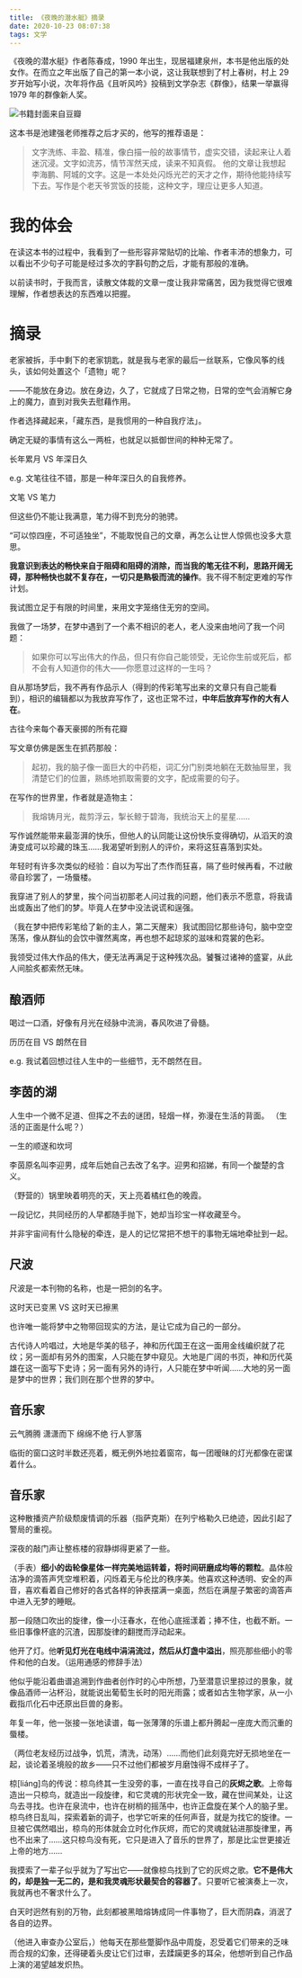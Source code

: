 ```yaml
---
title: 《夜晚的潜水艇》摘录         
date: 2020-10-23 08:07:38    
tags: 文学          
---
```


《夜晚的潜水艇》作者陈春成，1990 年出生，现居福建泉州，本书是他出版的处女作。在而立之年出版了自己的第一本小说，这让我联想到了村上春树，村上 29 岁开始写小说，次年将作品《且听风吟》投稿到文学杂志《群像》，结果一举赢得 1979 年的群像新人奖。

![书籍封面来自豆瓣](http://cdn.penghh.fun/mweb/s33718940.jpg)

这本书是池建强老师推荐之后才买的，他写的推荐语是：

> 文字洗练、丰盈、精准，像白描一般的故事情节，虚实交错，读起来让人着迷沉浸。文字如流苏，情节浑然天成，读来不知真假。
> 他的文章让我想起李海鹏、阿城的文字。这是一本处处闪烁光芒的天才之作，期待他能持续写下去。写作是个老天爷赏饭的技能，这种文字，理应让更多人知道。

# 我的体会

在读这本书的过程中，我看到了一些形容非常贴切的比喻、作者丰沛的想象力，可以看出不少句子可能是经过多次的字斟句酌之后，才能有那般的准确。

以前读书时，于我而言，读散文体裁的文章一度让我非常痛苦，因为我觉得它很难理解，作者想表达的东西难以把握。


# 摘录

老家被拆，手中剩下的老家钥匙，就是我与老家的最后一丝联系，它像风筝的线头，该如何处置这个「遗物」呢？

——不能放在身边。放在身边，久了，它就成了日常之物，日常的空气会消解它身上的魔力，直到对我失去慰藉作用。

作者选择藏起来，「藏东西，是我惯用的一种自我疗法」。

确定无疑的事情有这么一两桩，也就足以抵御世间的种种无常了。


长年累月 VS 年深日久

e.g. 文笔往往不错，那是一种年深日久的自我修养。

文笔 VS 笔力

但这些仍不能让我满意，笔力得不到充分的驰骋。

“可以惊四座，不可适独坐”，不能取悦自己的文章，再怎么让世人惊佩也没多大意思。

**我意识到表达的畅快来自于阻碍和阻碍的消除，而当我的笔无往不利，思路开阔无碍，那种畅快也就不复存在，一切只是熟极而流的操作**。我不得不制定更难的写作计划。

我试图立足于有限的时间里，来用文字笼络住无穷的空间。

我做了一场梦，在梦中遇到了一个素不相识的老人，老人没来由地问了我一个问题：

> 如果你可以写出伟大的作品，但只有你自己能领受，无论你生前或死后，都不会有人知道你的伟大——你愿意过这样的一生吗？

自从那场梦后，我不再有作品示人（得到的传彩笔写出来的文章只有自己能看到），相识的编辑都以为我放弃写作了，这也正常不过，**中年后放弃写作的大有人在**。

古往今来每个春天豪掷的所有花瓣

写文章仿佛是医生在抓药那般：

> 起初，我的脑子像一面巨大的中药柜，词汇分门别类地躺在无数抽屉里，我清楚它们的位置，熟练地抓取需要的文字，配成需要的句子。

在写作的世界里，作者就是造物主：

> 我熔铸月光，裁剪浮云，掣长鲸于碧海，我统治天上的星星……

写作诚然能带来最澎湃的快乐，但他人的认同能让这份快乐变得确切，从滔天的浪涛变成可以珍藏的珠玉……我渴望听到别人的评价，来将这狂喜落到实处。

年轻时有许多次类似的经验：自以为写出了杰作而狂喜，隔了些时候再看，不过敝帚自珍罢了，一场蜃楼。

我穿进了别人的梦里，挨个问当初那老人问过我的问题，他们表示不愿意，将我请出或轰出了他们的梦。毕竟人在梦中没法说谎和逞强。

（我在梦中把传彩笔给了新的主人，第二天醒来）我试图回忆那些诗句，脑中空空荡荡，像从群仙的会饮中骤然离席，再也想不起琼浆的滋味和霓裳的色彩。

我领受过伟大作品的伟大，便无法再满足于这种残次品。饕餮过诸神的盛宴，从此人间脍炙都索然无味。

## 酿酒师

喝过一口酒，好像有月光在经脉中流淌，春风吹进了骨髓。

历历在目 VS 朗然在目

e.g. 我试着回想过往人生中的一些细节，无不朗然在目。

## 李茵的湖

人生中一个微不足道、但挥之不去的谜团，轻烟一样，弥漫在生活的背面。
（生活的正面是什么呢？）

一生的顺遂和坎坷

李茵原名叫李迎男，成年后她自己去改了名字。迎男和招娣，有同一个酸楚的含义。

（野营的）锅里映着明亮的天，天上亮着橘红色的晚霞。

一段记忆，共同经历的人早都随手抛下，她却当珍宝一样收藏至今。

并非宇宙间有什么隐秘的牵连，是人的记忆常把不想干的事物无端地牵扯到一起。

## 尺波

尺波是一本刊物的名称，也是一把剑的名字。

 这时天已变黑 VS 这时天已擦黑

也许唯一能将梦中之物带回现实的方法，是让它成为自己的一部分。

古代诗人吟唱过，大地是华美的毯子，神和历代国王在这一面用金线编织就了花纹；另一面却有另外的图案，人只能在梦中窥见。大地是广阔的书页，神和历代英雄在这一面写下史诗；另一面有另外的诗行，人只能在梦中听闻……大地的另一面是梦中的世界；我们则在那个世界的梦中。

## 音乐家

云气腾腾
潇潇而下
绵绵不绝
行人寥落

临街的窗口这时半数还亮着，概无例外地拉着窗帘，每一团暧昧的灯光都像在密谋着什么。

## 音乐家

这种散播资产阶级颓废情调的乐器（指萨克斯）在列宁格勒久已绝迹，因此引起了警局的重视。

深夜的敲门声让整栋楼的寂静绑得更紧了一些。

（手表）**细小的齿轮像星体一样完美地运转着，将时间研磨成均等的颗粒**。晶体般洁净的滴答声凭空堆积着，闪烁着无与伦比的秩序美。他喜欢这种透明、安全的声音，喜欢看着自己修好的各式各样的钟表摆满一桌面，然后在满屋子繁密的滴答声中进入无梦的睡眠。

那一段随口吹出的旋律，像一小汪春水，在他心底摇漾着；捧不住，也截不断。一些旧事像杯底的沉渣，因那旋律的翻搅而浮动起来。

他开了灯。他**听见灯光在电线中涓涓流过，然后从灯盏中溢出**，照亮那些细小的零件和他的白发。（运用通感的修辞手法）

他似乎能沿着曲谱追溯到作曲者创作时的心中所想，乃至潜意识里掠过的景象，就像品酒师一沾杯沿，就能说出葡萄生长时的阳光雨露；或者如古生物学家，从一小截指爪化石中还原出巨兽的身影。

年复一年，他一张接一张地读谱，每一张薄薄的乐谱上都升腾起一座庞大而沉重的蜃楼。

（两位老友经历过战争，饥荒，清洗，动荡）……而他们此刻竟完好无损地坐在一起，谈论着圣境般的故乡——只不过他们都被岁月磨蚀得不成样子了。

椋[liáng]鸟的传说：椋鸟终其一生没旁的事，一直在找寻自己的**灰烬之歌**。上帝每造出一只椋鸟，就造出一段旋律，和它灵魂的形状完全一致，藏在世间某处，让这鸟去寻找。也许在泉流中，也许在树梢的摇荡中，也许正盘旋在某个人的脑子里。椋鸟终日乱叫，探索着新的调子，也学它听来的任何声音，就是为找它的旋律。一旦被它偶然唱出，椋鸟的形体就会立时化作灰烬，而它的灵魂就钻进那旋律里，再也不出来了……这只椋鸟没有死，它只是进入了音乐的世界了，那是比尘世更接近上帝的地方……

我摸索了一辈子似乎就为了写出它——就像椋鸟找到了它的灰烬之歌。**它不是伟大的，却是独一无二的，是和我灵魂形状最契合的容器了**。只要听它被演奏上一次，我就再也不奢求什么了。

白天时迥然有别的万物，此刻都被黑暗熔铸成同一件事物了，巨大而阴森，消泯了各自的边界。

（他进入审查办公室后，）他每天在那些蹩脚作品中周旋，忍受着它们带来的乏味而合规的幻象，还得硬着头皮让它们过审，去蹂躏更多的耳朵，他想听到自己作品上演的渴望越发炽热。    